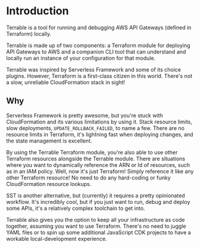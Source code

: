 # Introduction

Terrable is a tool for running and debugging AWS API Gateways (defined in Terraform) locally.

Terrable is made up of two components: a Terraform module for deploying API Gateways to AWS
and a companion CLI tool that can understand and locally run an instance of your configuration for that module.

Terrable was inspired by Serverless Framework and some of its choice plugins. However, Terraform is a first-class
citizen in this world. There's not a slow, unreliable CloudFormation stack in sight!

## Why

Serverless Framework is pretty awesome, but you're stuck with CloudFormation and its various limitations
by using it. Stack resource limits, slow deployments, `UPDATE_ROLLBACK_FAILED`, to name a few. There are no resource limits in Terraform,
it's lightning fast when deploying changes, and the state management is excellent.

By using the Terrable Terraform module, you're also able to use other Terraform resources alongside the Terrable module. 
There are situations where you want to dynamically reference the ARN or Id of resources, such as in an IAM policy. 
Well, now it's just Terraform! Simply reference it like any other Terraform
resource! No need to do any hard-coding or funky CloudFormation resource lookups.

SST is another alternative, but (currently) it requires a pretty opinionated workflow. It's incredibly
cool, but if you just want to run, debug and deploy some APIs, it's a relatively complex toolchain to get into. 

Terrable also gives you the option to keep all your infrastructure as code together, assuming you want to use Terraform.
There's no need to juggle YAML files or to spin up some additional JavaScript CDK projects to have a workable local-development experience.
